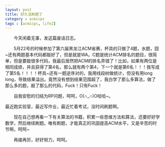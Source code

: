 ```yaml
---
layout: post
title: 好久没刷题了
category : acmicpc
tags : [acmicpc, life2]
---
```


<p>　　今天闲着无事，发这篇废话日志。</p>  
<p>　　5月22号的时候参加了第六届黑龙江ACM省赛，杯具的只做了4题，水题，囧~还有两题基本代码都敲好了，但是就是WA。C题是统计ACM排名的题目，很简单，但是要敲很多代码，我最后居然把ACM的排名弄错了！比如，如果有两位是相同成绩，并且获得了第4名，那么就有两个第4，下一个就是第6名！！！我写成了第5名！！！！杯具~还有一题逆序对的，我用线段树做统计，但没有用long long，导致结果溢出。竟然没有想到结果范围超了，我白学了那么多算法，做了那么多的题，敲了那么的代码，Fuck！只有Fuck！</p>  
<p>　　自我安慰的归结为RP问题，呵呵，O(&cap;_&cap;)O哈哈~。</p>  
<p>最近跑实验室，最近写作业，最近忙着考试，没时间刷题啊。</p>  
<p>　　现在自己想再看一下有关算法的书籍，积累一些思维方法和算法，还要好好学数学，然后继续刷题。唯有刷题，才能真正的巩固提高ACM水平，又是辛苦的时节啊，呵呵~</p>  
<p>　　再接再厉，好好努力，呵呵。</p>  

